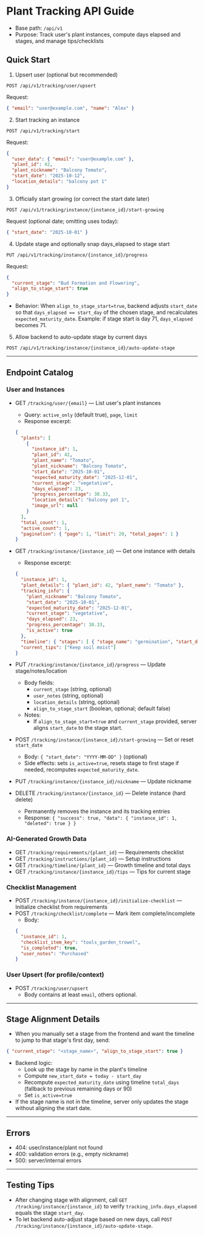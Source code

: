 # Plant Tracking API Guide

- Base path: `/api/v1`
- Purpose: Track user's plant instances, compute days elapsed and stages, and manage tips/checklists

## Quick Start

1) Upsert user (optional but recommended)
```http
POST /api/v1/tracking/user/upsert
```
Request:
```json
{ "email": "user@example.com", "name": "Alex" }
```

2) Start tracking an instance
```http
POST /api/v1/tracking/start
```
Request:
```json
{
  "user_data": { "email": "user@example.com" },
  "plant_id": 42,
  "plant_nickname": "Balcony Tomato",
  "start_date": "2025-10-12",
  "location_details": "balcony pot 1"
}
```

3) Officially start growing (or correct the start date later)
```http
POST /api/v1/tracking/instance/{instance_id}/start-growing
```
Request (optional date; omitting uses today):
```json
{ "start_date": "2025-10-01" }
```

4) Update stage and optionally snap days_elapsed to stage start
```http
PUT /api/v1/tracking/instance/{instance_id}/progress
```
Request:
```json
{
  "current_stage": "Bud Formation and Flowering",
  "align_to_stage_start": true
}
```
- Behavior: When `align_to_stage_start=true`, backend adjusts `start_date` so that `days_elapsed == start_day` of the chosen stage, and recalculates `expected_maturity_date`. Example: if stage start is day 71, `days_elapsed` becomes 71.

5) Allow backend to auto-update stage by current days
```http
POST /api/v1/tracking/instance/{instance_id}/auto-update-stage
```

---

## Endpoint Catalog

### User and Instances

- GET `/tracking/user/{email}` — List user's plant instances
  - Query: `active_only` (default true), `page`, `limit`
  - Response excerpt:
  ```json
  {
    "plants": [
      {
        "instance_id": 1,
        "plant_id": 42,
        "plant_name": "Tomato",
        "plant_nickname": "Balcony Tomato",
        "start_date": "2025-10-01",
        "expected_maturity_date": "2025-12-01",
        "current_stage": "vegetative",
        "days_elapsed": 23,
        "progress_percentage": 38.33,
        "location_details": "balcony pot 1",
        "image_url": null
      }
    ],
    "total_count": 1,
    "active_count": 1,
    "pagination": { "page": 1, "limit": 20, "total_pages": 1 }
  }
  ```

- GET `/tracking/instance/{instance_id}` — Get one instance with details
  - Response excerpt:
  ```json
  {
    "instance_id": 1,
    "plant_details": { "plant_id": 42, "plant_name": "Tomato" },
    "tracking_info": {
      "plant_nickname": "Balcony Tomato",
      "start_date": "2025-10-01",
      "expected_maturity_date": "2025-12-01",
      "current_stage": "vegetative",
      "days_elapsed": 23,
      "progress_percentage": 38.33,
      "is_active": true
    },
    "timeline": { "stages": [ { "stage_name": "germination", "start_day": 1, "end_day": 20, "is_current": false } ] },
    "current_tips": ["Keep soil moist"]
  }
  ```

- PUT `/tracking/instance/{instance_id}/progress` — Update stage/notes/location
  - Body fields:
    - `current_stage` (string, optional)
    - `user_notes` (string, optional)
    - `location_details` (string, optional)
    - `align_to_stage_start` (boolean, optional; default false)
  - Notes:
    - If `align_to_stage_start=true` and `current_stage` provided, server aligns `start_date` to the stage start.

- POST `/tracking/instance/{instance_id}/start-growing` — Set or reset `start_date`
  - Body: `{ "start_date": "YYYY-MM-DD" }` (optional)
  - Side effects: sets `is_active=true`, resets stage to first stage if needed, recomputes `expected_maturity_date`.

- PUT `/tracking/instance/{instance_id}/nickname` — Update nickname
- DELETE `/tracking/instance/{instance_id}` — Delete instance (hard delete)
  - Permanently removes the instance and its tracking entries
  - Response: `{ "success": true, "data": { "instance_id": 1, "deleted": true } }`

### AI-Generated Growth Data

- GET `/tracking/requirements/{plant_id}` — Requirements checklist
- GET `/tracking/instructions/{plant_id}` — Setup instructions
- GET `/tracking/timeline/{plant_id}` — Growth timeline and total days
- GET `/tracking/instance/{instance_id}/tips` — Tips for current stage

### Checklist Management

- POST `/tracking/instance/{instance_id}/initialize-checklist` — Initialize checklist from requirements
- POST `/tracking/checklist/complete` — Mark item complete/incomplete
  - Body:
  ```json
  {
    "instance_id": 1,
    "checklist_item_key": "tools_garden_trowel",
    "is_completed": true,
    "user_notes": "Purchased"
  }
  ```

### User Upsert (for profile/context)

- POST `/tracking/user/upsert`
  - Body contains at least `email`, others optional.

---

## Stage Alignment Details

- When you manually set a stage from the frontend and want the timeline to jump to that stage's first day, send:
```json
{ "current_stage": "<stage_name>", "align_to_stage_start": true }
```
- Backend logic:
  - Look up the stage by name in the plant's timeline
  - Compute `new_start_date = today - start_day`
  - Recompute `expected_maturity_date` using timeline `total_days` (fallback to previous remaining days or 90)
  - Set `is_active=true`
- If the stage name is not in the timeline, server only updates the stage without aligning the start date.

---

## Errors

- 404: user/instance/plant not found
- 400: validation errors (e.g., empty nickname)
- 500: server/internal errors

---

## Testing Tips

- After changing stage with alignment, call `GET /tracking/instance/{instance_id}` to verify `tracking_info.days_elapsed` equals the stage `start_day`.
- To let backend auto-adjust stage based on new days, call `POST /tracking/instance/{instance_id}/auto-update-stage`.
